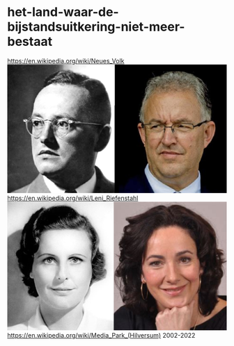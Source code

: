 # het-land-waar-de-bijstandsuitkering-niet-meer-bestaat
https://en.wikipedia.org/wiki/Neues_Volk
![](https://github.com/nondejus/het-land-waar-de-bijstandsuitkering-niet-meer-bestaat/blob/main/ArtBoard%20Image%20(53).jpg)
https://en.wikipedia.org/wiki/Leni_Riefenstahl
![](https://github.com/nondejus/het-land-waar-de-bijstandsuitkering-niet-meer-bestaat/blob/main/ArtBoard%20Image%20(325).jpg)
https://en.wikipedia.org/wiki/Media_Park_(Hilversum)
2002-2022
